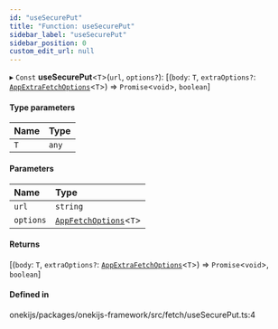 ```yaml
---
id: "useSecurePut"
title: "Function: useSecurePut"
sidebar_label: "useSecurePut"
sidebar_position: 0
custom_edit_url: null
---
```


▸ `Const` **useSecurePut**<`T`\>(`url`, `options?`): [(`body`: `T`, `extraOptions?`: [`AppExtraFetchOptions`](../interfaces/AppExtraFetchOptions.md)<`T`\>) => `Promise`<`void`\>, `boolean`]

#### Type parameters

| Name | Type |
| :------ | :------ |
| `T` | `any` |

#### Parameters

| Name | Type |
| :------ | :------ |
| `url` | `string` |
| `options` | [`AppFetchOptions`](../interfaces/AppFetchOptions.md)<`T`\> |

#### Returns

[(`body`: `T`, `extraOptions?`: [`AppExtraFetchOptions`](../interfaces/AppExtraFetchOptions.md)<`T`\>) => `Promise`<`void`\>, `boolean`]

#### Defined in

onekijs/packages/onekijs-framework/src/fetch/useSecurePut.ts:4
